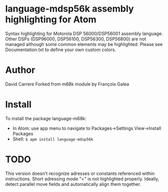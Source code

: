 # language-mdsp56k assembly highlighting for Atom

Syntax highlighting for Motorola DSP 56000/DSP56001 assembly language.
Other DSPs (DSP96000, DSP56100, DSP56300, DSP56800) are not managed although
some common elements may be highlighted.
Please see Documentation.txt to define your own custom colors.

# Author

David Carrere
Forked from m68k module by François Galea

# Install

To install the package language-m68k:

* In Atom: use app menu to navigate to Packages->Settings View->Install Packages
* Shell: `$ apm install language-mdsp56k`

# TODO

This version doesn't recognize adresses or constants referenced within instructions.
Short adressing mode "<" is not highlighted properly.
Ideally, detect parallel move fields and automatically align them together.
